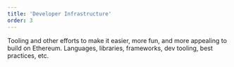 ```yaml
---
title: 'Developer Infrastructure'
order: 3
---
```


Tooling and other efforts to make it easier, more fun, and more appealing to build on Ethereum. Languages, libraries, frameworks, dev tooling, best practices, etc.